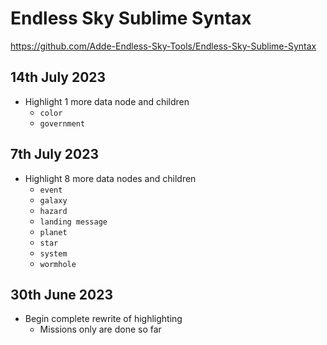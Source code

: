 # Endless Sky Sublime Syntax
<https://github.com/Adde-Endless-Sky-Tools/Endless-Sky-Sublime-Syntax>
## 14th July 2023
- Highlight 1 more data node and children
  - `color`
  - `government`
## 7th July 2023
- Highlight 8 more data nodes and children
  - `event`
  - `galaxy`
  - `hazard`
  - `landing message`
  - `planet`
  - `star`
  - `system`
  - `wormhole`
## 30th June 2023
- Begin complete rewrite of highlighting
  - Missions only are done so far